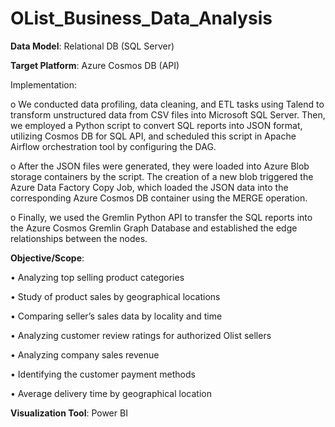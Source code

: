 # OList_Business_Data_Analysis


**Data Model**: Relational DB (SQL Server) 


**Target Platform**: Azure Cosmos DB (API) 

Implementation:

o	We conducted data profiling, data cleaning, and ETL tasks using Talend to transform unstructured data from CSV files into Microsoft SQL Server. Then, we employed a Python script to convert SQL reports into JSON format, utilizing Cosmos DB for SQL API, and scheduled this script in Apache Airflow orchestration tool by configuring the DAG.

o	After the JSON files were generated, they were loaded into Azure Blob storage containers by the script. The creation of a new blob triggered the Azure Data Factory Copy Job, which loaded the JSON data into the corresponding Azure Cosmos DB container using the MERGE operation.

o	Finally, we used the Gremlin Python API to transfer the SQL reports into the Azure Cosmos Gremlin Graph Database and established the edge relationships between the nodes.


**Objective/Scope**:

• Analyzing top selling product categories

• Study of product sales by geographical locations

• Comparing seller’s sales data by locality and time

• Analyzing customer review ratings for authorized Olist sellers

• Analyzing company sales revenue

• Identifying the customer payment methods

• Average delivery time by geographical location


**Visualization Tool**: Power BI
